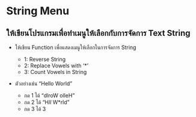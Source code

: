 # String Menu

## ให้เขียนโปรแกรมเพื่อทำเมนูให้เลือกกับการจัดการ Text String

- ให้เขียน Function เพื่อแสดงเมนูให้เลือกในการจัดการ String

  - 1: Reverse String
  - 2: Replace Vowels with ‘\*’
  - 3: Count Vowels in String

- ตัวอย่างเช่น “Hello World”
  - กด 1 ได้ “dlroW olleH”
  - กด 2 ได้ “H*ll* W\*rld”
  - กด 3 ได้ 3
